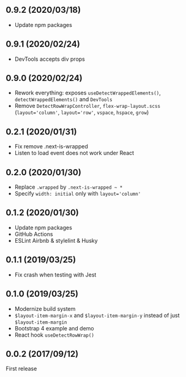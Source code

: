 ## 0.9.2 (2020/03/18)

- Update npm packages

## 0.9.1 (2020/02/24)

- DevTools accepts div props

## 0.9.0 (2020/02/24)

- Rework everything: exposes `useDetectWrappedElements()`, `detectWrappedElements()` and `DevTools`
- Remove `DetectRowWrapController`, `flex-wrap-layout.scss` (`layout='column'`, `layout='row'`, `vspace`, `hspace`, `grow`)

## 0.2.1 (2020/01/31)

- Fix remove .next-is-wrapped
- Listen to load event does not work under React

## 0.2.0 (2020/01/30)

- Replace `.wrapped` by `.next-is-wrapped ~ *`
- Specify `width: initial` only with `layout='column'`

## 0.1.2 (2020/01/30)

- Update npm packages
- GitHub Actions
- ESLint Airbnb & stylelint & Husky

## 0.1.1 (2019/03/25)

- Fix crash when testing with Jest

## 0.1.0 (2019/03/25)

- Modernize build system
- `$layout-item-margin-x` and `$layout-item-margin-y` instead of just `$layout-item-margin`
- Bootstrap 4 example and demo
- React hook `useDetectRowWrap()`

## 0.0.2 (2017/09/12)

First release
